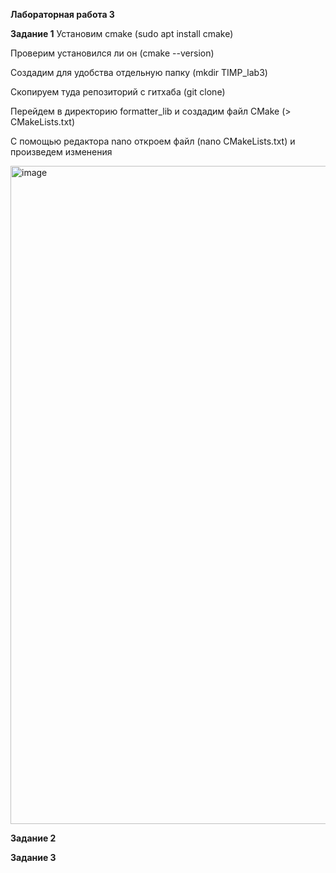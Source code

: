 **Лабораторная работа 3**

**Задание 1**
Установим cmake (sudo apt install cmake)

Проверим установился ли он (cmake --version)

Создадим для удобства отдельную папку (mkdir TIMP_lab3)

Скопируем туда репозиторий с гитхаба (git clone)

Перейдем в директорию formatter_lib и создадим файл CMake (> CMakeLists.txt)

С помощью редактора nano откроем файл (nano CMakeLists.txt) и произведем изменения

<img width="1053" alt="image" src="https://user-images.githubusercontent.com/126329578/223755716-353f43f2-80c1-44dd-ac5f-979d60daec73.png">

**Задание 2**


**Задание 3**
